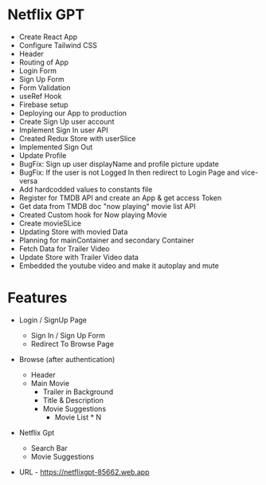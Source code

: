 # Netflix GPT

- Create React App
- Configure Tailwind CSS
- Header
- Routing of App
- Login Form
- Sign Up Form
- Form Validation
- useRef Hook
- Firebase setup
- Deploying our App to production
- Create Sign Up user account
- Implement Sign In user API
- Created Redux Store with userSlice
- Implemented Sign Out
- Update Profile
- BugFix: Sign up user displayName and profile picture update
- BugFix: If the user is not Logged In then redirect to Login Page and vice-versa
- Add hardcodded values to constants file
- Register for TMDB API and create an App & get access Token
- Get data from TMDB doc "now playing" movie list API
- Created Custom hook for Now playing Movie
- Create movieSLice
- Updating Store with movied Data
- Planning for mainContainer and secondary Container
- Fetch Data for Trailer Video
- Update Store with Trailer Video data
- Embedded the youtube video and make it autoplay and mute

# Features

- Login / SignUp Page
  - Sign In / Sign Up Form
  - Redirect To Browse Page
- Browse (after authentication)
  - Header
  - Main Movie
    - Trailer in Background
    - Title & Description
    - Movie Suggestions
      - Movie List \* N
- Netflix Gpt

  - Search Bar
  - Movie Suggestions

- URL - https://netflixgpt-85662.web.app
